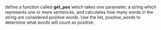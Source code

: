 define a function called **get_pos** which takes one parameter, a string which represents one or more sentences, and calculates how many words in the string are considered positive words. Use the list, _positive_words_ to determine what words will count as positive. 
